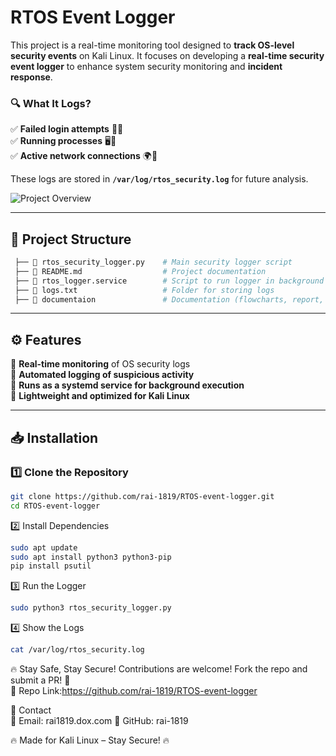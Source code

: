 # RTOS Event Logger  

This project is a real-time monitoring tool designed to **track OS-level security events** on Kali Linux. It focuses on developing a **real-time security event logger** to enhance system security monitoring and **incident response**.  

### 🔍 **What It Logs?**  
✅ **Failed login attempts** 🚫🔑  
✅ **Running processes** 🖥️👀  
✅ **Active network connections** 🌍📡  

These logs are stored in **`/var/log/rtos_security.log`** for future analysis.  

![Project Overview](https://github.com/user-attachments/assets/4296111a-4fda-48c5-90dc-931fb75f8a61)  

---

## 📂 **Project Structure**  

```bash
 ├── 📄 rtos_security_logger.py    # Main security logger script
 ├── 📄 README.md                  # Project documentation
 ├── 📄 rtos_logger.service        # Script to run logger in background
 ├── 📄 logs.txt                   # Folder for storing logs
 ├── 📂 documentaion               # Documentation (flowcharts, report, etc.)
```

---

## ⚙️ **Features**  

🔹 **Real-time monitoring** of OS security logs  
🔹 **Automated logging of suspicious activity**  
🔹 **Runs as a systemd service for background execution**  
🔹 **Lightweight and optimized for Kali Linux**  

---

## 📥 **Installation**  

### **1️⃣ Clone the Repository**  
```bash
git clone https://github.com/rai-1819/RTOS-event-logger.git
cd RTOS-event-logger
```


2️⃣ Install Dependencies
```bash
sudo apt update
sudo apt install python3 python3-pip
pip install psutil
```

3️⃣ Run the Logger
```bash
sudo python3 rtos_security_logger.py
```

4️⃣ Show the Logs
```bash
cat /var/log/rtos_security.log
```

🔥 Stay Safe, Stay Secure!
Contributions are welcome! Fork the repo and submit a PR! 💪<br>
🚀 Repo Link:https://github.com/rai-1819/RTOS-event-logger

📩 Contact<br>
📧 Email: rai1819.dox.com
🔗 GitHub: rai-1819

🔥 Made for Kali Linux – Stay Secure! 🔥
